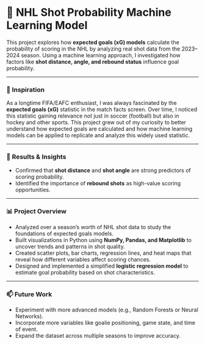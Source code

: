 # 🏒 NHL Shot Probability Machine Learning Model  

This project explores how **expected goals (xG) models** calculate the probability of scoring in the NHL by analyzing real shot data from the 2023–2024 season. Using a machine learning approach, I investigated how factors like **shot distance, angle, and rebound status** influence goal probability.  

---

### 🌟 Inspiration  
As a longtime FIFA/EAFC enthusiast, I was always fascinated by the **expected goals (xG)** statistic in the match facts screen. Over time, I noticed this statistic gaining relevance not just in soccer (football) but also in hockey and other sports. This project grew out of my curiosity to better understand how expected goals are calculated and how machine learning models can be applied to replicate and analyze this widely used statistic.

---

### 🚀 Results & Insights  
- Confirmed that **shot distance** and **shot angle** are strong predictors of scoring probability.  
- Identified the importance of **rebound shots** as high-value scoring opportunities.

---

### 📊 Project Overview  
- Analyzed over a season’s worth of NHL shot data to study the foundations of expected goals models.  
- Built visualizations in Python using **NumPy, Pandas, and Matplotlib** to uncover trends and patterns in shot quality.  
- Created scatter plots, bar charts, regression lines, and heat maps that reveal how different variables affect scoring chances.  
- Designed and implemented a simplified **logistic regression model** to estimate goal probability based on shot characteristics.

---

### 📫 Future Work  
- Experiment with more advanced models (e.g., Random Forests or Neural Networks).
- Incorporate more variables like goalie positioning, game state, and time of event.
- Expand the dataset across multiple seasons to improve accuracy.
